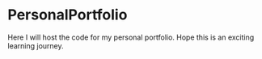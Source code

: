 # PersonalPortfolio
Here I will host the code for my personal portfolio. Hope this is an exciting learning journey.
